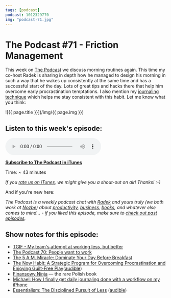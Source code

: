```yaml
---
tags: [podcast]
podcast: 1012329770
img: "podcast-71.jpg"
---
```


# The Podcast #71 - Friction Management

This week on [The Podcast][p] we discuss morning routines again. This time my co-host Radek is sharing in depth how he managed to design his morning in such a way that he wakes up consistently at the same time and has a successful start of the day. Lots of great tips and hacks there that help him overcome early procrastination temptations. I also mention my [journaling technique](https://sliwinski.com/journal) which helps me stay consistent with this habit. Let me know what you think:

<!--More-->

![{{ page.title }}](/img/{{ page.img }})

## Listen to this week's episode:

<audio controls>
<source src="https://files.nozbe.com/podcast/071.mp3" type="audio/mpeg">
</audio>

**[Subscribe to The Podcast in iTunes][i]**

Time: ~ 43 minutes

*If you [rate us on iTunes][i], we might give you a shout-out on air! Thanks! :-)*

And if you're new here:

*The Podcast is a weekly podcast chat with [Radek][r] and yours truly (we both work at [Nozbe][n]) about [productivity](/productivity), [business](/business), [books](/books), and whatever else comes to mind… - if you liked this episode, make sure to [check out past episodes](/podcast).*

## Show notes for this episode:

  * [TGIF - My team's attempt at working less, but better](https://sliwinski.com/tgif/)
  * [The Podcast 70: People want to work](/podcast-70)
  * [The 5 A.M. Miracle: Dominate Your Day Before Breakfast](https://www.amazon.com/M-Miracle-Dominate-Before-Breakfast/dp/1612435009/)
  * [The Now Habit: A Strategic Program for Overcoming Procrastination and Enjoying Guilt-Free Play](https://www.amazon.com/Now-Habit-Overcoming-Procrastination-Guilt-Free/dp/1585425524/)([audible](http://www.audible.com/pd/Self-Development/The-Now-Habit-Audiobook/B002V8L1ES/))
  * [Finansowy Ninja](http://finansowyninja.pl/) — the rare Polish book
  * [Michael: How I finally get daily journaling done with a workflow on my iPhone](https://sliwinski.com/journal/)
  * [Essentialism: The Disciplined Pursuit of Less](https://www.amazon.com/Essentialism-Disciplined-Pursuit-Greg-McKeown/dp/0804137382/) ([audible](http://www.audible.com/pd/Self-Development/Essentialism-Audiobook/B00IWZ6XGA/))

[e]: /podcast-71

[p]: /podcast
[n]: https://michael.gratis/nozbe
[r]: https://michael.gratis/radex
[i]: https://michael.gratis/thepodcast